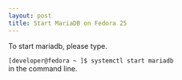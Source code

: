 ```yaml
---
layout: post
title: Start MariaDB on Fedora 25
---
```

To start mariadb, please type.

`[developer@fedora ~ ]$ systemctl start mariadb`<br>
in the command line.
